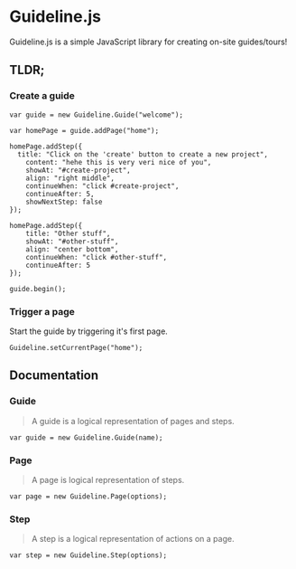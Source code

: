Guideline.js
============

Guideline.js is a simple JavaScript library for creating on-site guides/tours!

## TLDR;

### Create a guide

    var guide = new Guideline.Guide("welcome");

    var homePage = guide.addPage("home");
    
    homePage.addStep({
      title: "Click on the 'create' button to create a new project",
    	content: "hehe this is very veri nice of you",
    	showAt: "#create-project",
    	align: "right middle",
    	continueWhen: "click #create-project",
    	continueAfter: 5,
    	showNextStep: false
    });
    
    homePage.addStep({
    	title: "Other stuff",
    	showAt: "#other-stuff",
    	align: "center bottom",
    	continueWhen: "click #other-stuff",
    	continueAfter: 5
    });

    guide.begin();
    
### Trigger a page

Start the guide by triggering it's first page.

    Guideline.setCurrentPage("home");

## Documentation

### Guide

>A guide is a logical representation of pages and steps.

  ```var guide = new Guideline.Guide(name);```

### Page

>A page is logical representation of steps.

  ```var page = new Guideline.Page(options);```

### Step

>A step is a logical representation of actions on a page.

  ```var step = new Guideline.Step(options);```
